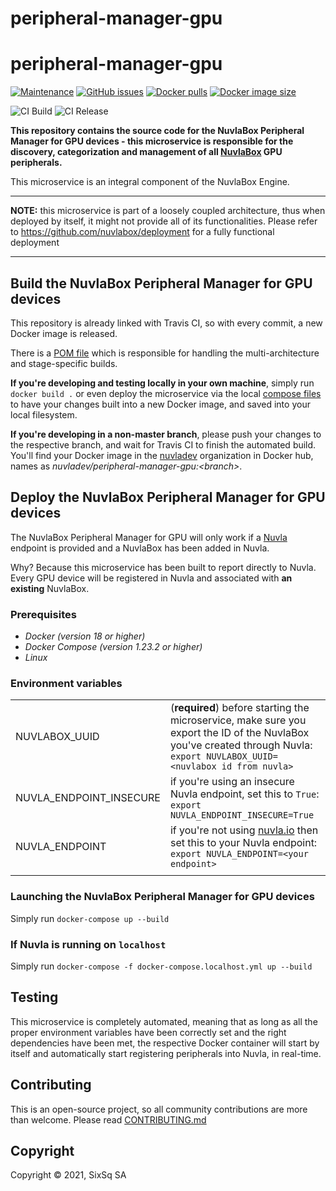 # peripheral-manager-gpu

# peripheral-manager-gpu


[![Maintenance](https://img.shields.io/badge/Maintained%3F-yes-green.svg?style=for-the-badge)](https://github.com/nuvlabox/peripheral-manager-gpu/graphs/commit-activity)
[![GitHub issues](https://img.shields.io/github/issues/nuvlabox/peripheral-manager-gpu?style=for-the-badge&logo=github&logoColor=white)](https://GitHub.com/nuvlabox/peripheral-manager-gpu/issues/)
[![Docker pulls](https://img.shields.io/docker/pulls/nuvlabox/peripheral-manager-gpu?style=for-the-badge&logo=Docker&logoColor=white)](https://cloud.docker.com/u/nuvlabox/repository/docker/nuvlabox/peripheral-manager-gpu)
[![Docker image size](https://img.shields.io/microbadger/image-size/nuvlabox/peripheral-manager-gpu?style=for-the-badge&logo=docker&logoColor=white)](https://cloud.docker.com/u/nuvlabox/repository/docker/nuvlabox/peripheral-manager-gpu)


![CI Build](https://github.com/nuvlabox/peripheral-manager-gpu/actions/workflows/main.yml/badge.svg)
![CI Release](https://github.com/nuvlabox/peripheral-manager-gpu/actions/workflows/release.yml/badge.svg)


**This repository contains the source code for the NuvlaBox Peripheral Manager for GPU devices - this microservice is responsible for the discovery, categorization and management of all [NuvlaBox](https://sixsq.com/products-and-services/nuvlabox/overview) GPU peripherals.**

This microservice is an integral component of the NuvlaBox Engine.


---

**NOTE:** this microservice is part of a loosely coupled architecture, thus when deployed by itself, it might not provide all of its functionalities. Please refer to https://github.com/nuvlabox/deployment for a fully functional deployment

---

## Build the NuvlaBox Peripheral Manager for GPU devices

This repository is already linked with Travis CI, so with every commit, a new Docker image is released. 

There is a [POM file](pom.xml) which is responsible for handling the multi-architecture and stage-specific builds.

**If you're developing and testing locally in your own machine**, simply run `docker build .` or even deploy the microservice via the local [compose files](docker-compose.yml) to have your changes built into a new Docker image, and saved into your local filesystem.

**If you're developing in a non-master branch**, please push your changes to the respective branch, and wait for Travis CI to finish the automated build. You'll find your Docker image in the [nuvladev](https://hub.docker.com/u/nuvladev) organization in Docker hub, names as _nuvladev/peripheral-manager-gpu:\<branch\>_.

## Deploy the NuvlaBox Peripheral Manager for GPU devices

The NuvlaBox Peripheral Manager for GPU will only work if a [Nuvla](https://github.com/nuvla/deployment) endpoint is provided and a NuvlaBox has been added in Nuvla.

Why? Because this microservice has been built to report directly to Nuvla. Every GPU device will be registered in Nuvla and associated with **an existing** NuvlaBox.

### Prerequisites 

 - *Docker (version 18 or higher)*
 - *Docker Compose (version 1.23.2 or higher)*
 - *Linux*

### Environment variables

|                          	|                                                                                                                                                       	|
|-------------------------	|------------------------------------------------------------------------------------------------------------------------------------------------------	|
|           NUVLABOX_UUID 	| (**required**) before starting the microservice, make sure you export the ID of the NuvlaBox you've created through Nuvla: `export NUVLABOX_UUID=<nuvlabox id from nuvla>` 	|
| NUVLA_ENDPOINT_INSECURE 	| if you're using an insecure Nuvla endpoint, set this to `True`: `export NUVLA_ENDPOINT_INSECURE=True`                                                	|
|          NUVLA_ENDPOINT 	| if you're not using [nuvla.io](https://nuvla.io) then set this to your Nuvla endpoint: `export NUVLA_ENDPOINT=<your endpoint>`                                      	|
| | |

### Launching the NuvlaBox Peripheral Manager for GPU devices

Simply run `docker-compose up --build`

### If Nuvla is running on `localhost`

Simply run `docker-compose -f docker-compose.localhost.yml up --build`

## Testing 

This microservice is completely automated, meaning that as long as all the proper environment variables have been correctly set and the right dependencies have been met, the respective Docker container will start by itself and automatically start registering peripherals into Nuvla, in real-time.

## Contributing

This is an open-source project, so all community contributions are more than welcome. Please read [CONTRIBUTING.md](CONTRIBUTING.md)
 
## Copyright

Copyright &copy; 2021, SixSq SA
